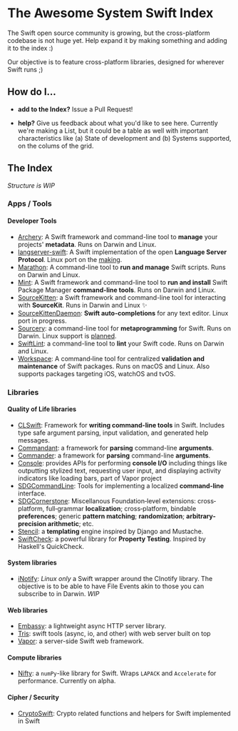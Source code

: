 # The Awesome System Swift Index

The Swift open source community is growing, but the cross-platform codebase is not huge yet. Help expand it by making something and adding it to the index :)

Our objective is to feature cross-platform libraries, designed for wherever Swift runs ;)

## How do I...

* **add to the Index?** Issue a Pull Request!

* **help?** Give us feedback about what you'd like to see here. Currently we're making a List, but it could be a table as well with important characteristics like (a) State of development and (b) Systems supported, on the colums of the grid.

## The Index

_Structure is WIP_

### Apps / Tools

#### Developer Tools
* [Archery](https://github.com/vknabel/Archery): A Swift framework and command-line tool to **manage** your projects' **metadata**. Runs on Darwin and Linux.
* [langserver-swift](https://github.com/RLovelett/langserver-swift): A Swift implementation of the open **Language Server Protocol**. Linux port on the [making](https://github.com/RLovelett/langserver-swift/pull/36).
* [Marathon](https://github.com/JohnSundell/Marathon): A command-line tool to **run and manage** Swift scripts. Runs on Darwin and Linux.
* [Mint](https://github.com/yonaskolb/Mint): A Swift framework and command-line tool to **run and install** Swift Package Manager **command-line tools**. Runs on Darwin and Linux.
* [SourceKitten](https://github.com/jpsim/SourceKitten): a Swift framework and command-line tool for interacting with **SourceKit**. Runs in Darwin and Linux ✨
* [SourceKittenDaemon](https://github.com/terhechte/SourceKittenDaemon): **Swift auto-completions** for any text editor. Linux port in progress.
* [Sourcery](https://github.com/krzysztofzablocki/Sourcery): a command-line tool for **metaprogramming** for Swift. Runs on Darwin. Linux support is [planned](https://github.com/krzysztofzablocki/Sourcery/milestone/2).
* [SwiftLint](https://github.com/realm/SwiftLint): a command-line tool to **lint** your Swift code. Runs on Darwin and Linux.
* [Workspace](https://github.com/SDGGiesbrecht/Workspace#workspace): A command‐line tool for centralized **validation and maintenance** of Swift packages. Runs on macOS and Linux. Also supports packages targeting iOS, watchOS and tvOS.

### Libraries

#### Quality of Life libraries
* [CLSwift](https://github.com/twof/CLSwift): Framework for **writing command-line tools** in Swift. Includes type safe argument parsing, input validation, and generated help messages.
* [Commandant](https://github.com/Carthage/Commandant): a framework for **parsing** command-line **arguments**.
* [Commander](https://github.com/kylef/Commander): a framework for **parsing** command-line **arguments**.
* [Console](https://github.com/vapor/console): provides APIs for performing **console I/O** including things like outputting stylized text, requesting user input, and displaying activity indicators like loading bars, part of Vapor project
* [SDGCommandLine](https://github.com/SDGGiesbrecht/SDGCommandLine#sdgcommandline): Tools for implementing a localized **command‐line** interface.
* [SDGCornerstone](https://github.com/SDGGiesbrecht/SDGCornerstone#sdgcornerstone): Miscellanous Foundation‐level extensions: cross‐platform, full‐grammar **localization**; cross‐platform, bindable **preferences**; generic **pattern matching**; **randomization**; **arbitrary‐precision arithmetic**; etc.
* [Stencil](https://github.com/kylef/Stencil): a **templating** engine inspired by Django and Mustache.
* [SwiftCheck](https://github.com/typelift/SwiftCheck): a powerful library for **Property Testing**. Inspired by Haskell's QuickCheck.

#### System libraries
* [iNotify](https://github.com/Ponyboy47/inotify): _Linux only_ a Swift wrapper around the CInotify library. The objective is to be able to have File Events akin to those you can subscribe to in Darwin. _WIP_

#### Web libraries
* [Embassy](https://github.com/envoy/Embassy): a lightweight async HTTP server library.
* [Tris](https://github.com/tris-foundation/universe): swift tools (async, io, and other) with web server built on top
* [Vapor](https://github.com/vapor/vapor): a server-side Swift web framework.

#### Compute libraries
* [Nifty](https://github.com/nifty-swift/Nifty): a `numPy`-like library for Swift. Wraps `LAPACK` and `Accelerate` for performance. Currently on alpha.

#### Cipher / Security
* [CryptoSwift](https://github.com/krzyzanowskim/CryptoSwift): Crypto related functions and helpers for Swift implemented in Swift
